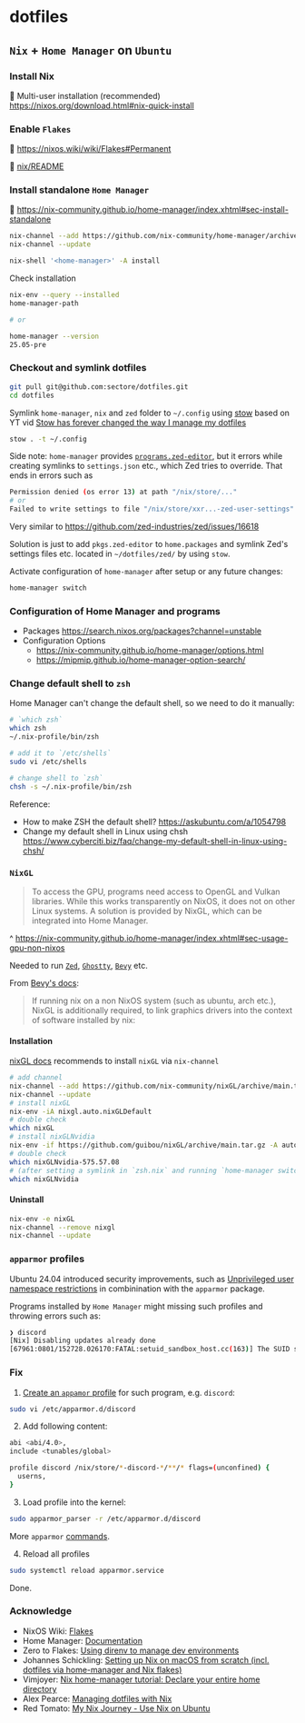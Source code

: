 # dotfiles

## `Nix` + `Home Manager` on `Ubuntu`

### Install Nix

:eyes: Multi-user installation (recommended) https://nixos.org/download.html#nix-quick-install


### Enable `Flakes`

:eyes: https://nixos.wiki/wiki/Flakes#Permanent

:eyes: [nix/README](./nix/README)


### Install standalone `Home Manager`

:eyes: https://nix-community.github.io/home-manager/index.xhtml#sec-install-standalone

```sh
nix-channel --add https://github.com/nix-community/home-manager/archive/master.tar.gz home-manager
nix-channel --update

nix-shell '<home-manager>' -A install
```

Check installation

```sh
nix-env --query --installed
home-manager-path

# or

home-manager --version
25.05-pre
```

### Checkout and symlink dotfiles

```sh
git pull git@github.com:sectore/dotfiles.git
cd dotfiles
```

Symlink `home-manager`, `nix` and `zed` folder to `~/.config` using [stow](https://www.gnu.org/software/stow/manual/stow.html#Introduction) based on YT vid [Stow has forever changed the way I manage my dotfiles](https://www.youtube.com/watch?v=y6XCebnB9gs)

```sh
stow . -t ~/.config
```

Side note: `home-manager` provides [`programs.zed-editor`](https://nix-community.github.io/home-manager/options.xhtml#opt-programs.zed-editor.enable),
but it errors while creating symlinks to `settings.json` etc., which Zed tries to override. That ends in errors such as
```sh
Permission denied (os error 13) at path "/nix/store/..."
# or
Failed to write settings to file "/nix/store/xxr...-zed-user-settings"
```
Very similar to https://github.com/zed-industries/zed/issues/16618

Solution is just to add `pkgs.zed-editor` to `home.packages` and symlink Zed's settings files etc. located in `~/dotfiles/zed/` by using `stow`.

Activate configuration of `home-manager` after setup or any future changes:

```sh
home-manager switch
```

### Configuration of Home Manager and programs

- Packages https://search.nixos.org/packages?channel=unstable
- Configuration Options
   - https://nix-community.github.io/home-manager/options.html
   - https://mipmip.github.io/home-manager-option-search/

### Change default shell to `zsh`

Home Manager can't change the default shell, so we need to do it manually:

```sh
# `which zsh`
which zsh
~/.nix-profile/bin/zsh

# add it to `/etc/shells`
sudo vi /etc/shells

# change shell to `zsh`
chsh -s ~/.nix-profile/bin/zsh
```
Reference:
   - How to make ZSH the default shell? https://askubuntu.com/a/1054798
   - Change my default shell in Linux using chsh https://www.cyberciti.biz/faq/change-my-default-shell-in-linux-using-chsh/

### `NixGL`

> To access the GPU, programs need access to OpenGL and Vulkan libraries. While this works transparently on NixOS, it does not on other Linux systems. A solution is provided by NixGL, which can be integrated into Home Manager.

^ https://nix-community.github.io/home-manager/index.xhtml#sec-usage-gpu-non-nixos

Needed to run [`Zed`](https://zed.dev), [`Ghostty`](https://ghostty.org), [`Bevy`](https://bevyengine.org) etc.

From [Bevy's docs](https://github.com/bevyengine/bevy/blob/main/docs/linux_dependencies.md#nix):

> If running nix on a non NixOS system (such as ubuntu, arch etc.), NixGL is additionally required, to link graphics drivers into the context of software installed by nix:

#### Installation

[nixGL docs](https://github.com/nix-community/nixGL?tab=readme-ov-file#nix-channel-recommended) recommends to install `nixGL` via `nix-channel`

```sh
# add channel
nix-channel --add https://github.com/nix-community/nixGL/archive/main.tar.gz nixgl
nix-channel --update
# install nixGL
nix-env -iA nixgl.auto.nixGLDefault
# double check
which nixGL
# install nixGLNvidia
nix-env -if https://github.com/guibou/nixGL/archive/main.tar.gz -A auto.nixGLNvidia
# double check
which nixGLNvidia-575.57.08
# (after setting a symlink in `zsh.nix` and running `home-manager switch`)
which nixGLNvidia
```

#### Uninstall

```sh
nix-env -e nixGL
nix-channel --remove nixgl
nix-channel --update
```

### `apparmor` profiles

Ubuntu 24.04 introduced security improvements, such as [Unprivileged user namespace restrictions](https://discourse.ubuntu.com/t/ubuntu-24-04-lts-noble-numbat-release-notes/39890#p-99950-unprivileged-user-namespace-restrictions) in combinination with the `apparmor` package.

Programs installed by `Home Manager` might missing such profiles and throwing errors such as:

```sh
❯ discord
[Nix] Disabling updates already done
[67961:0801/152728.026170:FATAL:setuid_sandbox_host.cc(163)] The SUID sandbox helper binary was found, but is not configured correctly. Rather than run without sandboxing I'm aborting now. You need to make sure that /nix/store/{hash}-discord-0.0.{version}/opt/Discord/chrome-sandbox is owned by root and has mode 4755.
```

### Fix

1. [Create an `appamor` profile](https://documentation.ubuntu.com/server/how-to/security/apparmor/index.html#create-a-profile) for such program, e.g. `discord`:

```sh
sudo vi /etc/apparmor.d/discord
```

2. Add following content:

```sh
abi <abi/4.0>,
include <tunables/global>

profile discord /nix/store/*-discord-*/**/* flags=(unconfined) {
  userns,
}
```

3. Load profile into the kernel:

```sh
sudo apparmor_parser -r /etc/apparmor.d/discord
```
More `apparmor` [commands](https://documentation.ubuntu.com/server/how-to/security/apparmor/index.html#common-commands).

4. Reload all profiles

```sh
sudo systemctl reload apparmor.service
```

Done.

### Acknowledge

- NixOS Wiki: [Flakes](https://nixos.wiki/wiki/Flakes)
- Home Manager: [Documentation](https://nix-community.github.io/home-manager/)
- Zero to Flakes: [Using direnv to manage dev environments](https://zero-to-flakes.com/direnv)
- Johannes Schickling: [Setting up Nix on macOS from scratch (incl. dotfiles via home-manager and Nix flakes)](https://www.youtube.com/watch?v=1dzgVkgQ5mE)
- Vimjoyer: [Nix home-manager tutorial: Declare your entire home directory](https://www.youtube.com/watch?v=FcC2dzecovw&list=PLko9chwSoP-15ZtZxu64k_CuTzXrFpxPE&index=4)
- Alex Pearce: [Managing dotfiles with Nix](https://alexpearce.me/2021/07/managing-dotfiles-with-nix/)
- Red Tomato: [My Nix Journey - Use Nix on Ubuntu](https://tech.aufomm.com/my-nix-journey-use-nix-with-ubuntu/)
